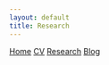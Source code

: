 ```yaml
---
layout: default
title: Research
---
```


<link rel="stylesheet" href="/assets/css/style.css">

<div class="navbar">
  <a href="/">Home</a>
  <a href="/CV.md">CV</a>
  <a href="/research.md">Research</a>
  <a href="/blog.md">Blog</a>
</div>
